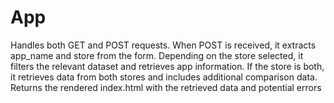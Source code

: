 # App
Handles both GET and POST requests. When POST is received, it extracts app_name and store from the form. Depending on the store selected, it filters the relevant dataset and retrieves app information. 
If the store is both, it retrieves data from both stores and includes additional comparison data. 
Returns the rendered index.html with the retrieved data and potential errors
